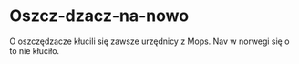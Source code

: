 # Oszcz-dzacz-na-nowo
O oszczędzacze kłucili się zawsze urzędnicy z Mops. Nav w norwegi się o to nie kłuciło. 
